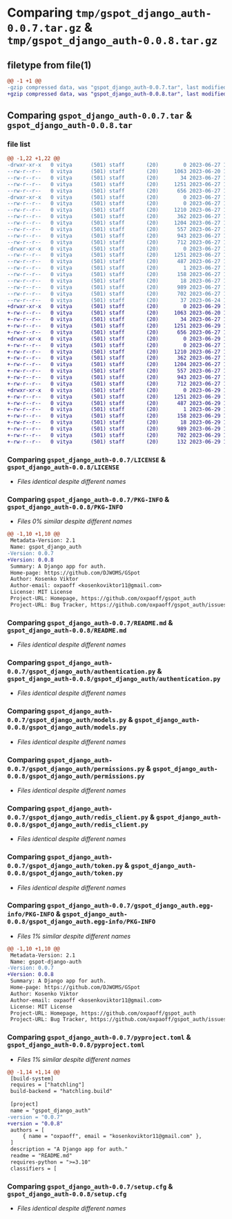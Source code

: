 # Comparing `tmp/gspot_django_auth-0.0.7.tar.gz` & `tmp/gspot_django_auth-0.0.8.tar.gz`

## filetype from file(1)

```diff
@@ -1 +1 @@
-gzip compressed data, was "gspot_django_auth-0.0.7.tar", last modified: Tue Jun 27 17:16:13 2023, max compression
+gzip compressed data, was "gspot_django_auth-0.0.8.tar", last modified: Thu Jun 29 18:21:49 2023, max compression
```

## Comparing `gspot_django_auth-0.0.7.tar` & `gspot_django_auth-0.0.8.tar`

### file list

```diff
@@ -1,22 +1,22 @@
-drwxr-xr-x   0 vitya      (501) staff       (20)        0 2023-06-27 17:16:13.433357 gspot_django_auth-0.0.7/
--rw-r--r--   0 vitya      (501) staff       (20)     1063 2023-06-20 19:08:32.000000 gspot_django_auth-0.0.7/LICENSE
--rw-r--r--   0 vitya      (501) staff       (20)       34 2023-06-27 13:11:56.000000 gspot_django_auth-0.0.7/MANIFEST.in
--rw-r--r--   0 vitya      (501) staff       (20)     1251 2023-06-27 17:16:13.433441 gspot_django_auth-0.0.7/PKG-INFO
--rw-r--r--   0 vitya      (501) staff       (20)      656 2023-06-27 14:59:12.000000 gspot_django_auth-0.0.7/README.md
-drwxr-xr-x   0 vitya      (501) staff       (20)        0 2023-06-27 17:16:13.432357 gspot_django_auth-0.0.7/gspot_django_auth/
--rw-r--r--   0 vitya      (501) staff       (20)        0 2023-06-27 13:10:00.000000 gspot_django_auth-0.0.7/gspot_django_auth/__init__.py
--rw-r--r--   0 vitya      (501) staff       (20)     1210 2023-06-27 16:54:34.000000 gspot_django_auth-0.0.7/gspot_django_auth/authentication.py
--rw-r--r--   0 vitya      (501) staff       (20)      362 2023-06-27 16:34:36.000000 gspot_django_auth-0.0.7/gspot_django_auth/exceptions.py
--rw-r--r--   0 vitya      (501) staff       (20)     1204 2023-06-27 17:15:40.000000 gspot_django_auth-0.0.7/gspot_django_auth/models.py
--rw-r--r--   0 vitya      (501) staff       (20)      557 2023-06-27 16:34:36.000000 gspot_django_auth-0.0.7/gspot_django_auth/permissions.py
--rw-r--r--   0 vitya      (501) staff       (20)      943 2023-06-27 12:40:56.000000 gspot_django_auth-0.0.7/gspot_django_auth/redis_client.py
--rw-r--r--   0 vitya      (501) staff       (20)      712 2023-06-27 14:04:18.000000 gspot_django_auth-0.0.7/gspot_django_auth/token.py
-drwxr-xr-x   0 vitya      (501) staff       (20)        0 2023-06-27 17:16:13.433209 gspot_django_auth-0.0.7/gspot_django_auth.egg-info/
--rw-r--r--   0 vitya      (501) staff       (20)     1251 2023-06-27 17:16:13.000000 gspot_django_auth-0.0.7/gspot_django_auth.egg-info/PKG-INFO
--rw-r--r--   0 vitya      (501) staff       (20)      487 2023-06-27 17:16:13.000000 gspot_django_auth-0.0.7/gspot_django_auth.egg-info/SOURCES.txt
--rw-r--r--   0 vitya      (501) staff       (20)        1 2023-06-27 17:16:13.000000 gspot_django_auth-0.0.7/gspot_django_auth.egg-info/dependency_links.txt
--rw-r--r--   0 vitya      (501) staff       (20)      158 2023-06-27 17:16:13.000000 gspot_django_auth-0.0.7/gspot_django_auth.egg-info/requires.txt
--rw-r--r--   0 vitya      (501) staff       (20)       18 2023-06-27 17:16:13.000000 gspot_django_auth-0.0.7/gspot_django_auth.egg-info/top_level.txt
--rw-r--r--   0 vitya      (501) staff       (20)      989 2023-06-27 17:11:37.000000 gspot_django_auth-0.0.7/pyproject.toml
--rw-r--r--   0 vitya      (501) staff       (20)      702 2023-06-27 17:16:13.433761 gspot_django_auth-0.0.7/setup.cfg
--rw-r--r--   0 vitya      (501) staff       (20)       37 2023-06-24 17:48:18.000000 gspot_django_auth-0.0.7/setup.py
+drwxr-xr-x   0 vitya      (501) staff       (20)        0 2023-06-29 18:21:49.524361 gspot_django_auth-0.0.8/
+-rw-r--r--   0 vitya      (501) staff       (20)     1063 2023-06-20 19:08:32.000000 gspot_django_auth-0.0.8/LICENSE
+-rw-r--r--   0 vitya      (501) staff       (20)       34 2023-06-27 13:11:56.000000 gspot_django_auth-0.0.8/MANIFEST.in
+-rw-r--r--   0 vitya      (501) staff       (20)     1251 2023-06-29 18:21:49.524458 gspot_django_auth-0.0.8/PKG-INFO
+-rw-r--r--   0 vitya      (501) staff       (20)      656 2023-06-27 14:59:12.000000 gspot_django_auth-0.0.8/README.md
+drwxr-xr-x   0 vitya      (501) staff       (20)        0 2023-06-29 18:21:49.523144 gspot_django_auth-0.0.8/gspot_django_auth/
+-rw-r--r--   0 vitya      (501) staff       (20)        0 2023-06-27 13:10:00.000000 gspot_django_auth-0.0.8/gspot_django_auth/__init__.py
+-rw-r--r--   0 vitya      (501) staff       (20)     1210 2023-06-27 16:54:34.000000 gspot_django_auth-0.0.8/gspot_django_auth/authentication.py
+-rw-r--r--   0 vitya      (501) staff       (20)      362 2023-06-27 16:34:36.000000 gspot_django_auth-0.0.8/gspot_django_auth/exceptions.py
+-rw-r--r--   0 vitya      (501) staff       (20)     1204 2023-06-27 17:15:40.000000 gspot_django_auth-0.0.8/gspot_django_auth/models.py
+-rw-r--r--   0 vitya      (501) staff       (20)      557 2023-06-27 16:34:36.000000 gspot_django_auth-0.0.8/gspot_django_auth/permissions.py
+-rw-r--r--   0 vitya      (501) staff       (20)      943 2023-06-27 12:40:56.000000 gspot_django_auth-0.0.8/gspot_django_auth/redis_client.py
+-rw-r--r--   0 vitya      (501) staff       (20)      712 2023-06-27 14:04:18.000000 gspot_django_auth-0.0.8/gspot_django_auth/token.py
+drwxr-xr-x   0 vitya      (501) staff       (20)        0 2023-06-29 18:21:49.524209 gspot_django_auth-0.0.8/gspot_django_auth.egg-info/
+-rw-r--r--   0 vitya      (501) staff       (20)     1251 2023-06-29 18:21:49.000000 gspot_django_auth-0.0.8/gspot_django_auth.egg-info/PKG-INFO
+-rw-r--r--   0 vitya      (501) staff       (20)      487 2023-06-29 18:21:49.000000 gspot_django_auth-0.0.8/gspot_django_auth.egg-info/SOURCES.txt
+-rw-r--r--   0 vitya      (501) staff       (20)        1 2023-06-29 18:21:49.000000 gspot_django_auth-0.0.8/gspot_django_auth.egg-info/dependency_links.txt
+-rw-r--r--   0 vitya      (501) staff       (20)      158 2023-06-29 18:21:49.000000 gspot_django_auth-0.0.8/gspot_django_auth.egg-info/requires.txt
+-rw-r--r--   0 vitya      (501) staff       (20)       18 2023-06-29 18:21:49.000000 gspot_django_auth-0.0.8/gspot_django_auth.egg-info/top_level.txt
+-rw-r--r--   0 vitya      (501) staff       (20)      989 2023-06-29 18:21:48.000000 gspot_django_auth-0.0.8/pyproject.toml
+-rw-r--r--   0 vitya      (501) staff       (20)      702 2023-06-29 18:21:49.524799 gspot_django_auth-0.0.8/setup.cfg
+-rw-r--r--   0 vitya      (501) staff       (20)      132 2023-06-29 18:20:10.000000 gspot_django_auth-0.0.8/setup.py
```

### Comparing `gspot_django_auth-0.0.7/LICENSE` & `gspot_django_auth-0.0.8/LICENSE`

 * *Files identical despite different names*

### Comparing `gspot_django_auth-0.0.7/PKG-INFO` & `gspot_django_auth-0.0.8/PKG-INFO`

 * *Files 0% similar despite different names*

```diff
@@ -1,10 +1,10 @@
 Metadata-Version: 2.1
 Name: gspot_django_auth
-Version: 0.0.7
+Version: 0.0.8
 Summary: A Django app for auth.
 Home-page: https://github.com/DJWOMS/GSpot
 Author: Kosenko Viktor
 Author-email: oxpaoff <kosenkoviktor11@gmail.com>
 License: MIT License
 Project-URL: Homepage, https://github.com/oxpaoff/gspot_auth
 Project-URL: Bug Tracker, https://github.com/oxpaoff/gspot_auth/issues
```

### Comparing `gspot_django_auth-0.0.7/README.md` & `gspot_django_auth-0.0.8/README.md`

 * *Files identical despite different names*

### Comparing `gspot_django_auth-0.0.7/gspot_django_auth/authentication.py` & `gspot_django_auth-0.0.8/gspot_django_auth/authentication.py`

 * *Files identical despite different names*

### Comparing `gspot_django_auth-0.0.7/gspot_django_auth/models.py` & `gspot_django_auth-0.0.8/gspot_django_auth/models.py`

 * *Files identical despite different names*

### Comparing `gspot_django_auth-0.0.7/gspot_django_auth/permissions.py` & `gspot_django_auth-0.0.8/gspot_django_auth/permissions.py`

 * *Files identical despite different names*

### Comparing `gspot_django_auth-0.0.7/gspot_django_auth/redis_client.py` & `gspot_django_auth-0.0.8/gspot_django_auth/redis_client.py`

 * *Files identical despite different names*

### Comparing `gspot_django_auth-0.0.7/gspot_django_auth/token.py` & `gspot_django_auth-0.0.8/gspot_django_auth/token.py`

 * *Files identical despite different names*

### Comparing `gspot_django_auth-0.0.7/gspot_django_auth.egg-info/PKG-INFO` & `gspot_django_auth-0.0.8/gspot_django_auth.egg-info/PKG-INFO`

 * *Files 1% similar despite different names*

```diff
@@ -1,10 +1,10 @@
 Metadata-Version: 2.1
 Name: gspot-django-auth
-Version: 0.0.7
+Version: 0.0.8
 Summary: A Django app for auth.
 Home-page: https://github.com/DJWOMS/GSpot
 Author: Kosenko Viktor
 Author-email: oxpaoff <kosenkoviktor11@gmail.com>
 License: MIT License
 Project-URL: Homepage, https://github.com/oxpaoff/gspot_auth
 Project-URL: Bug Tracker, https://github.com/oxpaoff/gspot_auth/issues
```

### Comparing `gspot_django_auth-0.0.7/pyproject.toml` & `gspot_django_auth-0.0.8/pyproject.toml`

 * *Files 1% similar despite different names*

```diff
@@ -1,14 +1,14 @@
 [build-system]
 requires = ["hatchling"]
 build-backend = "hatchling.build"
 
 [project]
 name = "gspot_django_auth"
-version = "0.0.7"
+version = "0.0.8"
 authors = [
     { name = "oxpaoff", email = "kosenkoviktor11@gmail.com" },
 ]
 description = "A Django app for auth."
 readme = "README.md"
 requires-python = ">=3.10"
 classifiers = [
```

### Comparing `gspot_django_auth-0.0.7/setup.cfg` & `gspot_django_auth-0.0.8/setup.cfg`

 * *Files identical despite different names*

